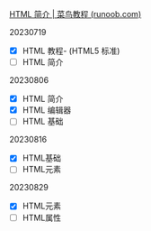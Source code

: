 [HTML 简介 | 菜鸟教程 (runoob.com)](https://www.runoob.com/html/html-intro.html)

20230719

- [X] HTML 教程- (HTML5 标准)
- [ ] HTML 简介

20230806
- [x] HTML 简介
- [x] HTML 编辑器
- [ ] HTML 基础

20230816
- [x] HTML基础
- [ ] HTML元素

20230829
- [x] HTML元素
- [ ] HTML属性